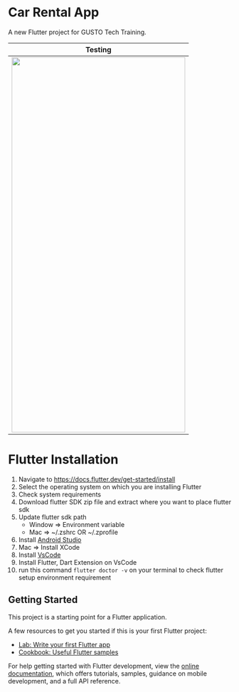 # Car Rental App

A new Flutter project for GUSTO Tech Training.

Testing             |
:-------------------------:|
<img src="https://github.com/winhc/car_rental_app/blob/master/screenshot/testing_record.gif" width="390" height="844" /> | 

# Flutter Installation

1. Navigate to https://docs.flutter.dev/get-started/install
2. Select the operating system on which you are installing Flutter
3. Check system requirements
4. Download flutter SDK zip file and extract where you want to place flutter sdk
5. Update flutter sdk path
    - Window => Environment variable
    - Mac => ~/.zshrc OR ~/.zprofile
6. Install [Android Studio](https://developer.android.com/studio?gclid=Cj0KCQjwpc-oBhCGARIsAH6ote-_TCD9IHbxxUAr0MtHbo27GdjBg4bUPTGhKspyXYEaMQGt2UvOVLYaAl1-EALw_wcB&gclsrc=aw.ds)
7. Mac => Install XCode
8. Install [VsCode](https://code.visualstudio.com/download)
9. Install Flutter, Dart Extension on VsCode
10. run this command `flutter doctor -v` on your terminal to check flutter setup environment requirement

## Getting Started

This project is a starting point for a Flutter application.

A few resources to get you started if this is your first Flutter project:

- [Lab: Write your first Flutter app](https://docs.flutter.dev/get-started/codelab)
- [Cookbook: Useful Flutter samples](https://docs.flutter.dev/cookbook)

For help getting started with Flutter development, view the
[online documentation](https://docs.flutter.dev/), which offers tutorials,
samples, guidance on mobile development, and a full API reference.
